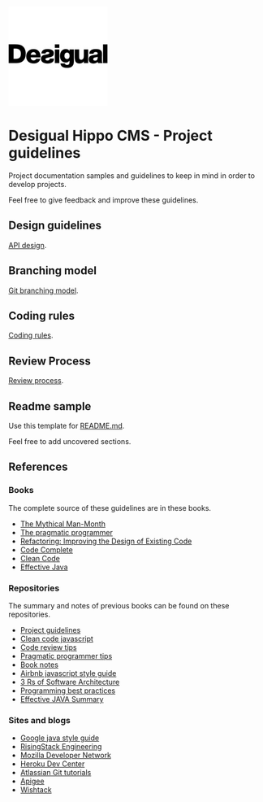 ![logo](./logo.png)

# Desigual Hippo CMS - Project guidelines 

Project documentation samples and guidelines to keep in mind in order to develop projects.

Feel free to give feedback and improve these guidelines.


## Design guidelines

[API design](./design/API_GUIDELINES.md).


## Branching model

[Git branching model](./branching/GIT_GUIDELINES.md).

## Coding rules

[Coding rules](./coding/CODING_RULES.md).


## Review Process

[Review process](./review/CODE_REVIEW.md).


## Readme sample

Use this template for [README.md](./samples/README.sample.md). 

Feel free to add uncovered sections.


## References 

### Books
The complete source of these guidelines are in these books.

* [The Mythical Man-Month](https://www.amazon.com/dp/0201835959)
* [The pragmatic programmer](https://www.amazon.com/gp/aw/d/020161622X)
* [Refactoring: Improving the Design of Existing Code](https://www.amazon.com/gp/aw/d/0201485672) 
* [Code Complete](https://www.amazon.com/dp/0735619670)
* [Clean Code](https://www.amazon.com/Clean-Code-Handbook-Software-Craftsmanship/dp/0132350882)
* [Effective Java](https://www.amazon.com/dp/0321356683) 


### Repositories 
The summary and notes of previous books can be found on these repositories. 

* [Project guidelines](https://github.com/wearehive/project-guidelines)
* [Clean code javascript ](https://github.com/ryanmcdermott/clean-code-javascript) 
* [Code review tips](https://github.com/ryanmcdermott/code-review-tips) 
* [Pragmatic programmer tips](https://github.com/HugoMatilla/The-Pragmatic-Programmer) 
* [Book notes](https://github.com/mgp/book-notes) 
* [Airbnb javascript style guide](https://github.com/airbnb/javascript)
* [3 Rs of Software Architecture](https://github.com/ryanmcdermott/3rs-of-software-architecture)
* [Programming best practices](https://github.com/timoxley/best-practices) 
* [Effective JAVA Summary](https://github.com/HugoMatilla/Effective-JAVA-Summary) 


### Sites and blogs
* [Google java style guide](https://google.github.io/styleguide/javaguide.html) 
* [RisingStack Engineering](https://blog.risingstack.com/)
* [Mozilla Developer Network](https://developer.mozilla.org/)
* [Heroku Dev Center](https://devcenter.heroku.com)
* [Atlassian Git tutorials](https://www.atlassian.com/git/tutorials)
* [Apigee](https://apigee.com/about/blog) 
* [Wishtack](https://blog.wishtack.com)

 